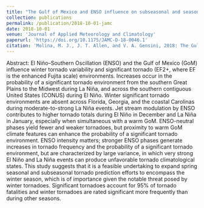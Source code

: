 ```yaml
---
title: "The Gulf of Mexico and ENSO influence on subseasonal and seasonal CONUS winter tornado variability"
collection: publications
permalink: /publication/2018-10-01-jamc
date: 2018-10-01
venue: 'Journal of Applied Meteorology and Climatology'
paperurl: 'https://doi.org/10.1175/JAMC-D-18-0046.1'
citation: 'Molina, M. J., J. T. Allen, and V. A. Gensini, 2018: The Gulf of Mexico and ENSO influence on subseasonal and seasonal CONUS winter tornado variability. <i>Journal of Applied Meteorology and Climatology</i>. 57, 2439-2463.'
---
```


Abstract: El Niño–Southern Oscillation (ENSO) and the Gulf of Mexico (GoM) influence winter tornado variability and significant tornado (EF2+, where EF is the enhanced Fujita scale) environments. Increases occur in the probability of a significant tornado environment from the southern Great Plains to the Midwest during La Niña, and across the southern contiguous United States (CONUS) during El Niño. Winter significant tornado environments are absent across Florida, Georgia, and the coastal Carolinas during moderate-to-strong La Niña events. Jet stream modulation by ENSO contributes to higher tornado totals during El Niño in December and La Niña in January, especially when simultaneous with a warm GoM. ENSO-neutral phases yield fewer and weaker tornadoes, but proximity to warm GoM climate features can enhance the probability of a significant tornado environment. ENSO intensity matters; stronger ENSO phases generate increases in tornado frequency and the probability of a significant tornado environment, but are characterized by large variance, in which very strong El Niño and La Niña events can produce unfavorable tornado climatological states. This study suggests that it is a feasible undertaking to expand spring seasonal and subseasonal tornado prediction efforts to encompass the winter season, which is of importance given the notable threat posed by winter tornadoes. Significant tornadoes account for 95% of tornado fatalities and winter tornadoes are rated significant more frequently than during other seasons.
